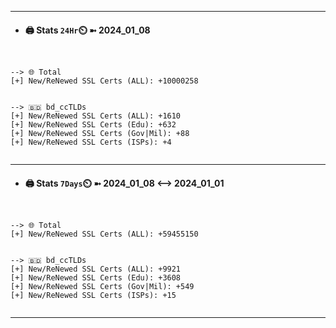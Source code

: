 

---
- #### 🖨️ **Stats** `24Hr`⏲️ ➼ 2024_01_08
```console


--> 🌐 Total
[+] New/ReNewed SSL Certs (ALL): +10000258


--> 🇧🇩 bd_ccTLDs
[+] New/ReNewed SSL Certs (ALL): +1610
[+] New/ReNewed SSL Certs (Edu): +632
[+] New/ReNewed SSL Certs (Gov|Mil): +88
[+] New/ReNewed SSL Certs (ISPs): +4


```

---
- #### 🖨️ **Stats** `7Days`⏲️ ➼ 2024_01_08 <--> 2024_01_01
```console


--> 🌐 Total
[+] New/ReNewed SSL Certs (ALL): +59455150


--> 🇧🇩 bd_ccTLDs
[+] New/ReNewed SSL Certs (ALL): +9921
[+] New/ReNewed SSL Certs (Edu): +3608
[+] New/ReNewed SSL Certs (Gov|Mil): +549
[+] New/ReNewed SSL Certs (ISPs): +15


```

---

